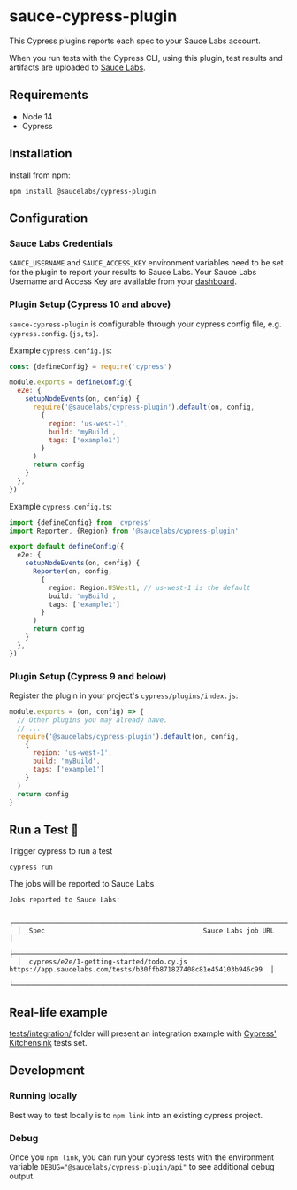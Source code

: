 # sauce-cypress-plugin

This Cypress plugins reports each spec to your Sauce Labs account.

When you run tests with the Cypress CLI, using this plugin, test results and artifacts are uploaded to [Sauce Labs](https://app.saucelabs.com).

## Requirements

- Node 14
- Cypress

## Installation

Install from npm:
```
npm install @saucelabs/cypress-plugin
```

## Configuration

### Sauce Labs Credentials

`SAUCE_USERNAME` and `SAUCE_ACCESS_KEY` environment variables need to be set for the plugin to report your results to
Sauce Labs. Your Sauce Labs Username and Access Key are available from your
[dashboard](https://app.saucelabs.com/user-settings).

### Plugin Setup (Cypress 10 and above)

`sauce-cypress-plugin` is configurable through your cypress config file, e.g. `cypress.config.{js,ts}`.

Example `cypress.config.js`:
```javascript
const {defineConfig} = require('cypress')

module.exports = defineConfig({
  e2e: {
    setupNodeEvents(on, config) {
      require('@saucelabs/cypress-plugin').default(on, config,
        {
          region: 'us-west-1',
          build: 'myBuild',
          tags: ['example1']
        }
      )
      return config
    }
  },
})
```

Example `cypress.config.ts`:
```typescript
import {defineConfig} from 'cypress'
import Reporter, {Region} from '@saucelabs/cypress-plugin'

export default defineConfig({
  e2e: {
    setupNodeEvents(on, config) {
      Reporter(on, config,
        {
          region: Region.USWest1, // us-west-1 is the default
          build: 'myBuild',
          tags: ['example1']
        }
      )
      return config
    }
  },
})
```

### Plugin Setup (Cypress 9 and below)

Register the plugin in your project's `cypress/plugins/index.js`:
```javascript
module.exports = (on, config) => {
  // Other plugins you may already have.
  // ...
  require('@saucelabs/cypress-plugin').default(on, config,
    {
      region: 'us-west-1',
      build: 'myBuild',
      tags: ['example1']
    }
  )
  return config
}
```

## Run a Test 🚀
Trigger cypress to run a test
```
cypress run
```

The jobs will be reported to Sauce Labs
```
Jobs reported to Sauce Labs:

  ┌────────────────────────────────────────────────────────────────────────────────────────────────────────────────┐
  │  Spec                                        Sauce Labs job URL                                                │
  ├────────────────────────────────────────────────────────────────────────────────────────────────────────────────┤
  │  cypress/e2e/1-getting-started/todo.cy.js    https://app.saucelabs.com/tests/b30ffb871827408c81e454103b946c99  │
  └────────────────────────────────────────────────────────────────────────────────────────────────────────────────┘
```

## Real-life example

[tests/integration/](https://github.com/saucelabs/sauce-cypress-plugin/tree/main/tests/integration/) folder will present an integration example with [Cypress' Kitchensink](https://github.com/cypress-io/cypress-example-kitchensink/tree/master/cypress/e2e/2-advanced-examples) tests set.

## Development

### Running locally

Best way to test locally is to `npm link` into an existing cypress project.

### Debug

Once you `npm link`, you can run your cypress tests with the environment variable `DEBUG="@saucelabs/cypress-plugin/api"` to see additional debug output.
